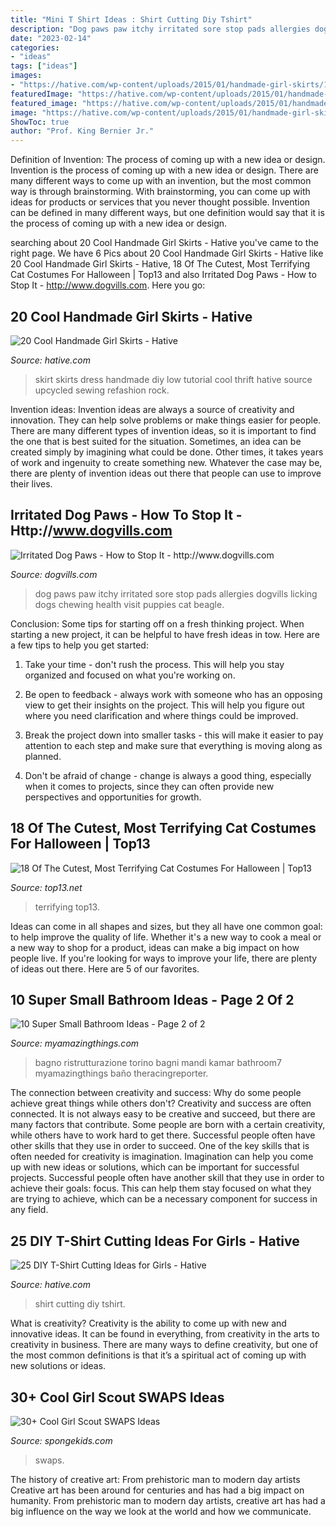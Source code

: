 ```yaml
---
title: "Mini T Shirt Ideas : Shirt Cutting Diy Tshirt"
description: "Dog paws paw itchy irritated sore stop pads allergies dogvills licking dogs chewing health visit puppies cat beagle"
date: "2023-02-14"
categories:
- "ideas"
tags: ["ideas"]
images:
- "https://hative.com/wp-content/uploads/2015/01/handmade-girl-skirts/12-handmade-skirt.jpg"
featuredImage: "https://hative.com/wp-content/uploads/2015/01/handmade-girl-skirts/12-handmade-skirt.jpg"
featured_image: "https://hative.com/wp-content/uploads/2015/01/handmade-girl-skirts/12-handmade-skirt.jpg"
image: "https://hative.com/wp-content/uploads/2015/01/handmade-girl-skirts/12-handmade-skirt.jpg"
ShowToc: true
author: "Prof. King Bernier Jr."
---
```



Definition of Invention: The process of coming up with a new idea or design.
Invention is the process of coming up with a new idea or design. There are many different ways to come up with an invention, but the most common way is through brainstorming. With brainstorming, you can come up with ideas for products or services that you never thought possible. Invention can be defined in many different ways, but one definition would say that it is the process of coming up with a new idea or design.

	

		
searching about 20 Cool Handmade Girl Skirts - Hative you've came to the right page. We have 6 Pics about 20 Cool Handmade Girl Skirts - Hative like 20 Cool Handmade Girl Skirts - Hative, 18 Of The Cutest, Most Terrifying Cat Costumes For Halloween | Top13 and also Irritated Dog Paws - How to Stop It - http://www.dogvills.com. Here you go:
		
    
## 20 Cool Handmade Girl Skirts - Hative

<img loading=lazy src="https://hative.com/wp-content/uploads/2015/01/handmade-girl-skirts/12-handmade-skirt.jpg" onerror="this.onerror=null;this.src='https://tse1.mm.bing.net/th?id=OIP.iCCCv6PUwaiTHJe-lR604QHaLe&amp;pid=15.1';" alt="20 Cool Handmade Girl Skirts - Hative">

_Source: hative.com_

>skirt skirts dress handmade diy low tutorial cool thrift hative source upcycled sewing refashion rock. 

	

Invention ideas:
Invention ideas are always a source of creativity and innovation. They can help solve problems or make things easier for people. There are many different types of invention ideas, so it is important to find the one that is best suited for the situation. Sometimes, an idea can be created simply by imagining what could be done. Other times, it takes years of work and ingenuity to create something new. Whatever the case may be, there are plenty of invention ideas out there that people can use to improve their lives.

    
## Irritated Dog Paws - How To Stop It - Http://www.dogvills.com

<img loading=lazy src="https://www.dogvills.com/wp-content/uploads/2015/08/sore-red-paws.jpg" onerror="this.onerror=null;this.src='https://tse3.mm.bing.net/th?id=OIP.LU-lGsDkDNRYjOIF1bddgQHaLH&amp;pid=15.1';" alt="Irritated Dog Paws - How to Stop It - http://www.dogvills.com">

_Source: dogvills.com_

>dog paws paw itchy irritated sore stop pads allergies dogvills licking dogs chewing health visit puppies cat beagle. 

	

Conclusion: Some tips for starting off on a fresh thinking project.
When starting a new project, it can be helpful to have fresh ideas in tow. Here are a few tips to help you get started:
1. Take your time - don't rush the process. This will help you stay organized and focused on what you're working on.

2. Be open to feedback - always work with someone who has an opposing view to get their insights on the project. This will help you figure out where you need clarification and where things could be improved.

3. Break the project down into smaller tasks - this will make it easier to pay attention to each step and make sure that everything is moving along as planned.

4. Don't be afraid of change - change is always a good thing, especially when it comes to projects, since they can often provide new perspectives and opportunities for growth.

    
## 18 Of The Cutest, Most Terrifying Cat Costumes For Halloween | Top13

<img loading=lazy src="https://www.top13.net/wp-content/uploads/2016/10/halloween-costumes-kittens-12.jpg" onerror="this.onerror=null;this.src='https://tse4.mm.bing.net/th?id=OIP.YBoVEGpSENYzNvYbxcxOMwHaKX&amp;pid=15.1';" alt="18 Of The Cutest, Most Terrifying Cat Costumes For Halloween | Top13">

_Source: top13.net_

>terrifying top13. 

	

Ideas can come in all shapes and sizes, but they all have one common goal: to help improve the quality of life. Whether it's a new way to cook a meal or a new way to shop for a product, ideas can make a big impact on how people live. If you're looking for ways to improve your life, there are plenty of ideas out there. Here are 5 of our favorites.

    
## 10 Super Small Bathroom Ideas - Page 2 Of 2

<img loading=lazy src="https://myamazingthings.com/wp-content/uploads/2016/11/bathroom7.jpg" onerror="this.onerror=null;this.src='https://tse4.mm.bing.net/th?id=OIP.8_kzMcRaX4IU--6rWstBRQHaE6&amp;pid=15.1';" alt="10 Super Small Bathroom Ideas - Page 2 of 2">

_Source: myamazingthings.com_

>bagno ristrutturazione torino bagni mandi kamar bathroom7 myamazingthings baño theracingreporter. 

	

The connection between creativity and success: Why do some people achieve great things while others don't?
Creativity and success are often connected. It is not always easy to be creative and succeed, but there are many factors that contribute. Some people are born with a certain creativity, while others have to work hard to get there. Successful people often have other skills that they use in order to succeed. One of the key skills that is often needed for creativity is imagination. Imagination can help you come up with new ideas or solutions, which can be important for successful projects. Successful people often have another skill that they use in order to achieve their goals: focus. This can help them stay focused on what they are trying to achieve, which can be a necessary component for success in any field.

    
## 25 DIY T-Shirt Cutting Ideas For Girls - Hative

<img loading=lazy src="https://hative.com/wp-content/uploads/2014/11/diy-tshirt-cutting-ideas/13-white-t-shirt-cutting.jpg" onerror="this.onerror=null;this.src='https://tse2.mm.bing.net/th?id=OIP.C9qucQRicgAfY3Z0SawUuQHaLH&amp;pid=15.1';" alt="25 DIY T-Shirt Cutting Ideas for Girls - Hative">

_Source: hative.com_

>shirt cutting diy tshirt. 

	

What is creativity?
Creativity is the ability to come up with new and innovative ideas. It can be found in everything, from creativity in the arts to creativity in business. There are many ways to define creativity, but one of the most common definitions is that it’s a spiritual act of coming up with new solutions or ideas.

    
## 30+ Cool Girl Scout SWAPS Ideas

<img loading=lazy src="https://spongekids.com/wp-content/uploads/2014/03/girl-scout-swaps-ideas/7-archery-set-girl-scout-swaps.jpg" onerror="this.onerror=null;this.src='https://tse4.mm.bing.net/th?id=OIP.2liiZ2F1dJ8qdnWJQH0XkwHaJ4&amp;pid=15.1';" alt="30+ Cool Girl Scout SWAPS Ideas">

_Source: spongekids.com_

>swaps. 

	

The history of creative art: From prehistoric man to modern day artists
Creative art has been around for centuries and has had a big impact on humanity. From prehistoric man to modern day artists, creative art has had a big influence on the way we look at the world and how we communicate.

